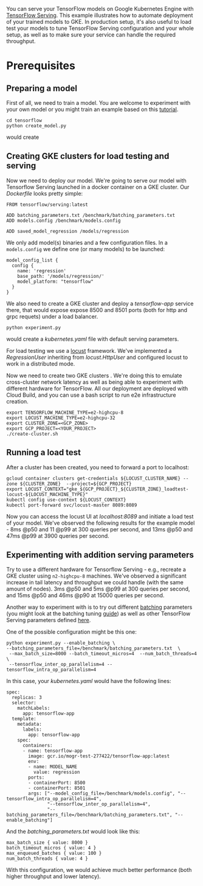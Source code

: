 You can serve your TensorFlow models on Google Kubernetes Engine with
[TensorFlow Serving](https://www.tensorflow.org/tfx/guide/serving). This
example illustrates how to automate deployment of your trained models to GKE.
In production setup, it's also useful to load test your models to tune
TensorFlow Serving configuration and your whole setup, as well as to make sure
your service can handle the required throughput.
# Prerequisites
## Preparing a model
First of all, we need to train a model. You are welcome to experiment with your
own model or you might train an example based on this
[tutorial](https://www.tensorflow.org/tutorials/structured_data/feature_columns).  

```
cd tensorflow
python create_model.py
```
would create
## Creating GKE clusters for load testing and serving
Now we need to deploy our model. We're going to serve our model with Tensorflow Serving
launched in a docker container on a GKE cluster. Our _Dockerfile_ looks pretty simple:
```
FROM tensorflow/serving:latest

ADD batching_parameters.txt /benchmark/batching_parameters.txt
ADD models.config /benchmark/models.config

ADD saved_model_regression /models/regression
```
We only add model(s) binaries and a few configuration files. In a `models.config` we define
one (or many models) to be launched:
```
model_config_list {
  config {
    name: 'regression'
    base_path: '/models/regression/'
    model_platform: "tensorflow"
  }
}

```
We also need to create a GKE cluster and deploy a _tensorflow-app_ service there, that would
expose expose 8500 and 8501 ports (both for http and grpc requets) under a load balancer. 
```
python experiment.py
```
would create a _kubernetes.yaml_ file with default serving parameters.

For load testing we use a [locust](https://locust.io/) framework. We've implemented a _RegressionUser_
inheriting from _locust.HttpUser_ and configured locust to work in a distributed mode.

Now we need to create two GKE clusters . We're doing this to emulate cross-cluster network latency
as well as being able to experiment with different hardware for TensorFlow. All our deployment are
deployed with Cloud Build, and you can use a bash script to run e2e infrastructure creation.
```
export TENSORFLOW_MACHINE_TYPE=e2-highcpu-8
export LOCUST_MACHINE_TYPE=e2-highcpu-32
export CLUSTER_ZONE=<GCP_ZONE>
export GCP_PROJECT=<YOUR_PROJECT>
./create-cluster.sh
```

## Running a load test
After a cluster has been created, you need to forward a port to localhost:
```
gcloud container clusters get-credentials ${LOCUST_CLUSTER_NAME} --zone ${CLUSTER_ZONE}  --project=${GCP_PROJECT}
export LOCUST_CONTEXT="gke_${GCP_PROJECT}_${CLUSTER_ZONE}_loadtest-locust-${LOCUST_MACHINE_TYPE}"
kubectl config use-context ${LOCUST_CONTEXT}
kubectl port-forward svc/locust-master 8089:8089
```
Now you can access the locust UI at _localhost:8089_ and initiate a load test of your model.
We've observed the following results for the example model - 8ms @p50 and 11 @p99 at 300 queries per
second, and 13ms @p50 and 47ms @p99 at 3900 queries per second.

## Experimenting with addition serving parameters
Try to use a different hardware for Tensorflow Serving - e.g., recreate a GKE cluster using
`n2-highcpu-8` machines. We've observed a significant increase in tail
latency and throughput we could handle (with the same amount of nodes). 3ms @p50 and 5ms @p99 at
300 queries per second, and 15ms @p50 and 46ms @p90 at 15000 queries per second.

Another way to experiment with is to try out different [batching](https://www.tensorflow.org/tfx/serving/serving_config#batching_configuration)
parameters (you might look at the batching tuning 
[guide](https://github.com/tensorflow/serving/blob/master/tensorflow_serving/batching/README.md#performance-tuning))
as well as other TensorFlow Serving parameters defined
[here](https://github.com/tensorflow/serving/blob/master/tensorflow_serving/model_servers/main.cc#L59).

One of the possible configuration might be this one:
```
python experiment.py --enable_batching \
--batching_parameters_file=/benchmark/batching_parameters.txt  \
 --max_batch_size=8000 --batch_timeout_micros=4  --num_batch_threads=4  \
 --tensorflow_inter_op_parallelism=4 --tensorflow_intra_op_parallelism=4
```
In this case, your _kubernetes.yaml_ would have the following lines:
```
spec:
  replicas: 3
  selector:
    matchLabels:
      app: tensorflow-app
  template:
    metadata:
      labels:
        app: tensorflow-app
    spec:
      containers:
      - name: tensorflow-app
        image: gcr.io/mogr-test-277422/tensorflow-app:latest
        env:
        - name: MODEL_NAME
          value: regression
        ports:
        - containerPort: 8500
        - containerPort: 8501
        args: ["--model_config_file=/benchmark/models.config", "--tensorflow_intra_op_parallelism=4",
               "--tensorflow_inter_op_parallelism=4",
               "--batching_parameters_file=/benchmark/batching_parameters.txt", "--enable_batching"]
```
And the _batching_parameters.txt_ would look like this:
```
max_batch_size { value: 8000 }
batch_timeout_micros { value: 4 }
max_enqueued_batches { value: 100 }
num_batch_threads { value: 4 }
```
With this configuration, we would achieve much better performance (both higher throughput and lower
latency).
